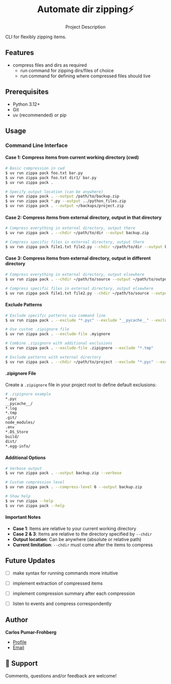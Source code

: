 <h1 align="center">Automate dir zipping⚡️</h1>
<p align="center">Project Description</p>
        CLI for flexibly zipping items.

## Features
* compress files and dirs as required
    - run command for zipping dirs/files of choice
    - run command for defining where compressed files should live

## Prerequisites
* Python 3.12+
* Git
* uv (recommended) or pip

## Usage
### Command Line Interface

#### Case 1: Compress items from current working directory (cwd)

```bash
# Basic compression in cwd
$ uv run zippa pack foo.txt bar.py
$ uv run zippa pack foo.txt dir1/ bar.py
$ uv run zippa pack .

# Specify output location (can be anywhere)
$ uv run zippa pack . --output /path/to/backup.zip
$ uv run zippa pack *.py --output ../python_files.zip
$ uv run zippa pack . --output ~/backups/project.zip
```

#### Case 2: Compress items from external directory, output in that directory

```bash
# Compress everything in external directory, output there
$ uv run zippa pack . --chdir ~/path/to/dir --output backup.zip

# Compress specific files in external directory, output there
$ uv run zippa pack file1.txt file2.py --chdir ~/path/to/dir --output backup.zip
```

#### Case 3: Compress items from external directory, output in different directory

```bash
# Compress everything in external directory, output elsewhere
$ uv run zippa pack . --chdir ~/path/to/source --output ~/path/to/output/backup.zip

# Compress specific files in external directory, output elsewhere
$ uv run zippa pack file1.txt file2.py --chdir ~/path/to/source --output ~/path/to/output/backup.zip
```

#### Exclude Patterns

```bash
# Exclude specific patterns via command line
$ uv run zippa pack . --exclude "*.pyc" --exclude "__pycache__" --exclude "*.log"

# Use custom .zipignore file
$ uv run zippa pack . --exclude-file .myignore

# Combine .zipignore with additional exclusions
$ uv run zippa pack . --exclude-file .zipignore --exclude "*.tmp"

# Exclude patterns with external directory
$ uv run zippa pack . --chdir ~/path/to/project --exclude "*.pyc" --exclude "__pycache__"
```

#### .zipignore File

Create a `.zipignore` file in your project root to define default exclusions:

```bash
# .zipignore example
*.pyc
__pycache__/
*.log
*.tmp
.git/
node_modules/
.env
*.DS_Store
build/
dist/
*.egg-info/
```

#### Additional Options

```bash
# Verbose output
$ uv run zippa pack . --output backup.zip --verbose

# Custom compression level
$ uv run zippa pack . --compress-level 6 --output backup.zip

# Show help
$ uv run zippa --help
$ uv run zippa pack --help
```

#### Important Notes

- **Case 1**: Items are relative to your current working directory
- **Case 2 & 3**: Items are relative to the directory specified by `--chdir`
- **Output location**: Can be anywhere (absolute or relative path)
- **Current limitation**: `--chdir` must come after the items to compress


## Future Updates
* [ ] make syntax for running commands more intuitive
* [ ] implement extraction of compressed items
* [ ] implement compression summary after each compression
* [ ] listen to events and compress correspondently


## Author

**Carlos Pumar-Frohberg**

* [Profile](https://github.com/cpumarfrohberg)
* [Email](mailto:cpumarfrohberg@gmail.com?subject=Hi "Hi!")


## 🤝 Support

Comments, questions and/or feedback are welcome!
